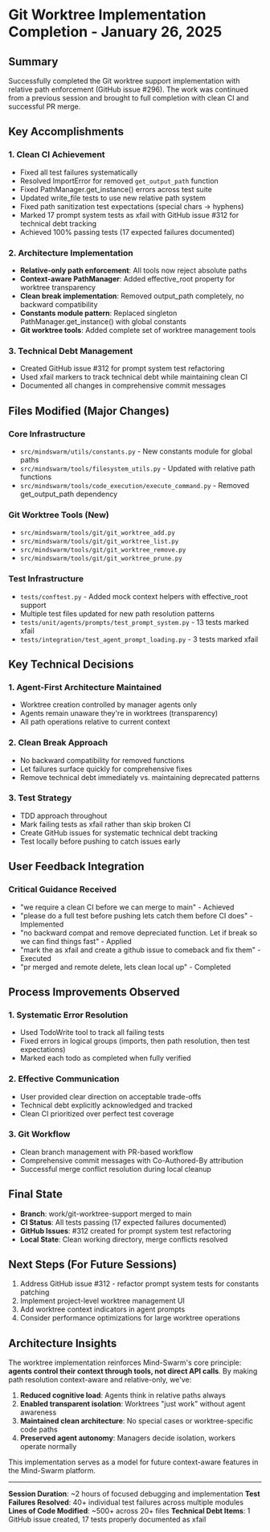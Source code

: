 # Git Worktree Implementation Completion - January 26, 2025

## Summary
Successfully completed the Git worktree support implementation with relative path enforcement (GitHub issue #296). The work was continued from a previous session and brought to full completion with clean CI and successful PR merge.

## Key Accomplishments

### 1. Clean CI Achievement
- Fixed all test failures systematically
- Resolved ImportError for removed `get_output_path` function
- Fixed PathManager.get_instance() errors across test suite
- Updated write_file tests to use new relative path system
- Fixed path sanitization test expectations (special chars → hyphens)
- Marked 17 prompt system tests as xfail with GitHub issue #312 for technical debt tracking
- Achieved 100% passing tests (17 expected failures documented)

### 2. Architecture Implementation
- **Relative-only path enforcement**: All tools now reject absolute paths
- **Context-aware PathManager**: Added effective_root property for worktree transparency
- **Clean break implementation**: Removed output_path completely, no backward compatibility
- **Constants module pattern**: Replaced singleton PathManager.get_instance() with global constants
- **Git worktree tools**: Added complete set of worktree management tools

### 3. Technical Debt Management
- Created GitHub issue #312 for prompt system test refactoring
- Used xfail markers to track technical debt while maintaining clean CI
- Documented all changes in comprehensive commit messages

## Files Modified (Major Changes)

### Core Infrastructure
- `src/mindswarm/utils/constants.py` - New constants module for global paths
- `src/mindswarm/tools/filesystem_utils.py` - Updated with relative path functions
- `src/mindswarm/tools/code_execution/execute_command.py` - Removed get_output_path dependency

### Git Worktree Tools (New)
- `src/mindswarm/tools/git/git_worktree_add.py`
- `src/mindswarm/tools/git/git_worktree_list.py` 
- `src/mindswarm/tools/git/git_worktree_remove.py`
- `src/mindswarm/tools/git/git_worktree_prune.py`

### Test Infrastructure
- `tests/conftest.py` - Added mock context helpers with effective_root support
- Multiple test files updated for new path resolution patterns
- `tests/unit/agents/prompts/test_prompt_system.py` - 13 tests marked xfail
- `tests/integration/test_agent_prompt_loading.py` - 3 tests marked xfail

## Key Technical Decisions

### 1. Agent-First Architecture Maintained
- Worktree creation controlled by manager agents only
- Agents remain unaware they're in worktrees (transparency)
- All path operations relative to current context

### 2. Clean Break Approach
- No backward compatibility for removed functions
- Let failures surface quickly for comprehensive fixes
- Remove technical debt immediately vs. maintaining deprecated patterns

### 3. Test Strategy
- TDD approach throughout
- Mark failing tests as xfail rather than skip broken CI
- Create GitHub issues for systematic technical debt tracking
- Test locally before pushing to catch issues early

## User Feedback Integration

### Critical Guidance Received
- "we require a clean CI before we can merge to main" - Achieved
- "please do a full test before pushing lets catch them before CI does" - Implemented
- "no backward compat and remove depreciated function. Let if break so we can find things fast" - Applied
- "mark the as xfail and create a github issue to comeback and fix them" - Executed
- "pr merged and remote delete, lets clean local up" - Completed

## Process Improvements Observed

### 1. Systematic Error Resolution
- Used TodoWrite tool to track all failing tests
- Fixed errors in logical groups (imports, then path resolution, then test expectations)
- Marked each todo as completed when fully verified

### 2. Effective Communication
- User provided clear direction on acceptable trade-offs
- Technical debt explicitly acknowledged and tracked
- Clean CI prioritized over perfect test coverage

### 3. Git Workflow
- Clean branch management with PR-based workflow
- Comprehensive commit messages with Co-Authored-By attribution
- Successful merge conflict resolution during local cleanup

## Final State
- **Branch**: work/git-worktree-support merged to main
- **CI Status**: All tests passing (17 expected failures documented)
- **GitHub Issues**: #312 created for prompt system test refactoring
- **Local State**: Clean working directory, merge conflicts resolved

## Next Steps (For Future Sessions)
1. Address GitHub issue #312 - refactor prompt system tests for constants patching
2. Implement project-level worktree management UI
3. Add worktree context indicators in agent prompts
4. Consider performance optimizations for large worktree operations

## Architecture Insights

The worktree implementation reinforces Mind-Swarm's core principle: **agents control their context through tools, not direct API calls**. By making path resolution context-aware and relative-only, we've:

1. **Reduced cognitive load**: Agents think in relative paths always
2. **Enabled transparent isolation**: Worktrees "just work" without agent awareness
3. **Maintained clean architecture**: No special cases or worktree-specific code paths
4. **Preserved agent autonomy**: Managers decide isolation, workers operate normally

This implementation serves as a model for future context-aware features in the Mind-Swarm platform.

---

**Session Duration**: ~2 hours of focused debugging and implementation
**Test Failures Resolved**: 40+ individual test failures across multiple modules
**Lines of Code Modified**: ~500+ across 20+ files
**Technical Debt Items**: 1 GitHub issue created, 17 tests properly documented as xfail